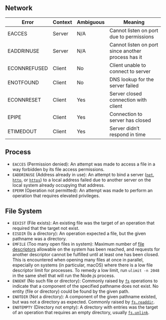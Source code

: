## Network

| Error        | Context | Ambiguous | Meaning                                            |
| ------------ | ------- | --------- | -------------------------------------------------- |
| EACCES       | Server  | N/A       | Cannot listen on port due to permissions           |
| EADDRINUSE   | Server  | N/A       | Cannot listen on port since another process has it |
| ECONNREFUSED | Client  | No        | Client unable to connect to server                 |
| ENOTFOUND    | Client  | No        | DNS lookup for the server failed                   |
| ECONNRESET   | Client  | Yes       | Server closed connection with client               |
| EPIPE        | Client  | Yes       | Connection to server has closed                    |
| ETIMEDOUT    | Client  | Yes       | Server didn’t respond in time                      |

## Process

- `EACCES` (Permission denied): An attempt was made to access a file in a way forbidden by its file access permissions.
- `EADDRINUSE` (Address already in use): An attempt to bind a server ([`net`](https://nodejs.org/api/net.html), [`http`](https://nodejs.org/api/http.html), or [`https`](https://nodejs.org/api/https.html)) to a local address failed due to another server on the local system already occupying that address.
- `EPERM` (Operation not permitted): An attempt was made to perform an operation that requires elevated privileges.

## File System

- `EEXIST` (File exists): An existing file was the target of an operation that required that the target not exist.
- `EISDIR` (Is a directory): An operation expected a file, but the given pathname was a directory.
- `EMFILE` (Too many open files in system): Maximum number of [file descriptors](https://en.wikipedia.org/wiki/File_descriptor) allowable on the system has been reached, and requests for another descriptor cannot be fulfilled until at least one has been closed. This is encountered when opening many files at once in parallel, especially on systems (in particular, macOS) where there is a low file descriptor limit for processes. To remedy a low limit, run `ulimit -n 2048` in the same shell that will run the Node.js process.
- `ENOENT` (No such file or directory): Commonly raised by [`fs`](https://nodejs.org/api/fs.html) operations to indicate that a component of the specified pathname does not exist. No entity (file or directory) could be found by the given path.
- `ENOTDIR` (Not a directory): A component of the given pathname existed, but was not a directory as expected. Commonly raised by [`fs.readdir`](https://nodejs.org/api/fs.html#fs_fs_readdir_path_options_callback).
- `ENOTEMPTY` (Directory not empty): A directory with entries was the target of an operation that requires an empty directory, usually [`fs.unlink`](https://nodejs.org/api/fs.html#fs_fs_unlink_path_callback).
